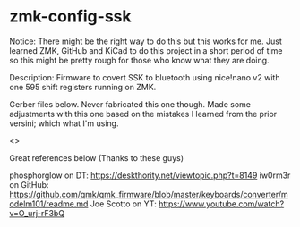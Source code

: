 # zmk-config-ssk

Notice: There might be the right way to do this but this works for me. Just learned ZMK, GitHub and KiCad to do this project in a short period of time so this might be pretty rough for those who know what they are doing.

Description: Firmware to covert SSK to bluetooth using nice!nano v2 with one 595 shift registers running on ZMK.

Gerber files below. Never fabricated this one though. Made some adjustments with this one based on the mistakes I learned from the prior versini; which what I'm using.

<<to attach>>

Great references below (Thanks to these guys)

phosphorglow on DT: https://deskthority.net/viewtopic.php?t=8149
iw0rm3r on GitHub:  https://github.com/qmk/qmk_firmware/blob/master/keyboards/converter/modelm101/readme.md
Joe Scotto on YT: https://www.youtube.com/watch?v=O_urj-rF3bQ
